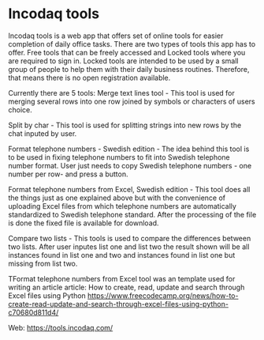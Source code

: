 # Incodaq tools

Incodaq tools is a web app that offers set of online tools for easier completion of daily office tasks.
There are two types of tools this app has to offer. Free tools that can be freely accessed and Locked tools where you are required to sign in.
Locked tools are intended to be used by a small group of people to help them with their daily business routines. Therefore, that means there is no open registration available.


Currently there are 5 tools:
Merge text lines tool -
This tool is used for merging several rows into one row joined by symbols or characters of users choice.

Split by char -
This tool is used for splitting strings into new rows by the chat inputed by user.

Format telephone numbers - Swedish edition -
The idea behind this tool is to be used in fixing telephone numbers to fit into Swedish telephone number format. User just needs to copy Swedish telephone numbers - one number per row- and press a button.

Format telephone numbers from Excel, Swedish edition -
This tool does all the things just as one explained above but with the convenience of uploading Excel files from which telephone numbers are automatically standardized to Swedish telephone standard. After the processing of the file is done the fixed file is available for download.

Compare two lists -
This tools is used to compare the differences between two lists. After user inputes list one and list two the result shown will be all instances found in list one and two and instances found in list one but missing from list two.


TFormat telephone numbers from Excel tool was an template used for writing an article article: 
How to create, read, update and search through Excel files using Python
https://www.freecodecamp.org/news/how-to-create-read-update-and-search-through-excel-files-using-python-c70680d811d4/


Web: https://tools.incodaq.com/
